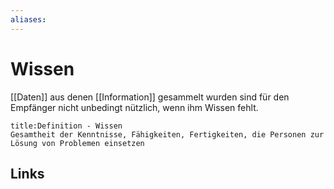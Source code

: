 ```yaml
---
aliases: 
---
```

# Wissen 

[[Daten]] aus denen [[Information]] gesammelt wurden sind für den Empfänger nicht unbedingt nützlich, wenn ihm Wissen fehlt.
```ad-abstract
title:Definition - Wissen
Gesamtheit der Kenntnisse, Fähigkeiten, Fertigkeiten, die Personen zur Lösung von Problemen einsetzen
```

## Links